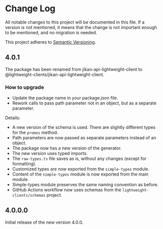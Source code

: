 # Change Log

All notable changes to this project will be documented in this file.
If a version is not mentioned, it means that the change is not important enough to be mentioned,
and no migration is needed.

This project adheres to [Semantic Versioning](http://semver.org/).

## 4.0.1

The package has been renamed from jikan-api-lightweight-client to @lightweight-clients/jikan-api-lightweight-client.

### How to upgrade

- Update the package name in your package.json file.
- Rework calls to pass path parameter not in an object, but as a separate parameter.

Details:

- A new version of the schema is used. There are slightly different types for the `promos` method.
- Path parameters are now passed as separate parameters instead of an object.
- The package now has a new version of the generator.
- The new version uses typed imports.
- The `raw-types.ts` file saves as is, without any changes (except for formatting).
- Customized types are now exported from the `simple-types` module.
- Content of the `simple-types` module is now exported from the main module.
- Simple-types module preserves the same naming convention as before.
- GitHub Actions workflow now uses schemas from the `lightweight-clients/schemas` project.


## 4.0.0.0

Initial release of the new version 4.0.0.
